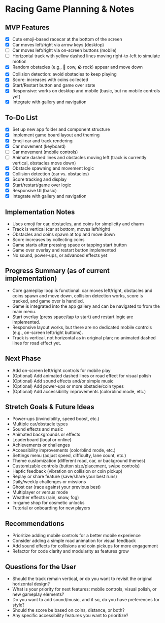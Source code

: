 # Racing Game Planning & Notes

## MVP Features
- [x] Cute emoji-based racecar at the bottom of the screen
- [x] Car moves left/right via arrow keys (desktop)
- [ ] Car moves left/right via on-screen buttons (mobile)
- [ ] Horizontal track with yellow dashed lines moving right-to-left to simulate motion
- [x] Random obstacles (e.g., 🐄 cow, 🪨 rock) appear and move down
- [x] Collision detection: avoid obstacles to keep playing
- [x] Score: increases with coins collected
- [x] Start/Restart button and game over state
- [x] Responsive: works on desktop and mobile (basic, but no mobile controls yet)
- [x] Integrate with gallery and navigation

## To-Do List
- [x] Set up new app folder and component structure
- [x] Implement game board layout and theming
- [x] Emoji car and track rendering
- [x] Car movement (keyboard)
- [ ] Car movement (mobile controls)
- [ ] Animate dashed lines and obstacles moving left (track is currently vertical, obstacles move down)
- [x] Obstacle spawning and movement logic
- [x] Collision detection (car vs. obstacles)
- [x] Score tracking and display
- [x] Start/restart/game over logic
- [x] Responsive UI (basic)
- [x] Integrate with gallery and navigation

## Implementation Notes
- Uses emoji for car, obstacles, and coins for simplicity and charm
- Track is vertical (car at bottom, moves left/right)
- Obstacles and coins spawn at top and move down
- Score increases by collecting coins
- Game starts after pressing space or tapping start button
- Game over overlay and restart button implemented
- No sound, power-ups, or advanced effects yet

## Progress Summary (as of current implementation)
- Core gameplay loop is functional: car moves left/right, obstacles and coins spawn and move down, collision detection works, score is tracked, and game over is handled.
- Game is integrated into the app gallery and can be navigated to from the main menu.
- Start overlay (press space/tap to start) and restart logic are implemented.
- Responsive layout works, but there are no dedicated mobile controls (e.g., on-screen left/right buttons).
- Track is vertical, not horizontal as in original plan; no animated dashed lines for road effect yet.

## Next Phase
- Add on-screen left/right controls for mobile play
- (Optional) Add animated dashed lines or road effect for visual polish
- (Optional) Add sound effects and/or simple music
- (Optional) Add power-ups or more obstacle/coin types
- (Optional) Add accessibility improvements (colorblind mode, etc.)

## Stretch Goals & Future Ideas
- Power-ups (invincibility, speed boost, etc.)
- Multiple car/obstacle types
- Sound effects and music
- Animated backgrounds or effects
- Leaderboard (local or online)
- Achievements or challenges
- Accessibility improvements (colorblind mode, etc.)
- Settings menu (adjust speed, difficulty, lane count, etc.)
- Theme customization (different road, car, or background themes)
- Customizable controls (button size/placement, swipe controls)
- Haptic feedback (vibration on collision or coin pickup)
- Replay or share feature (save/share your best runs)
- Daily/weekly challenges or missions
- Ghost car (race against your previous best)
- Multiplayer or versus mode
- Weather effects (rain, snow, fog)
- In-game shop for cosmetic unlocks
- Tutorial or onboarding for new players

## Recommendations
- Prioritize adding mobile controls for a better mobile experience
- Consider adding a simple road animation for visual feedback
- Add sound effects for collisions and coin pickups for more engagement
- Refactor for code clarity and modularity as features grow

## Questions for the User
- Should the track remain vertical, or do you want to revisit the original horizontal design?
- What is your priority for next features: mobile controls, visual polish, or new gameplay elements?
- Do you want to add sound/music, and if so, do you have preferences for style?
- Should the score be based on coins, distance, or both?
- Any specific accessibility features you want to prioritize? 